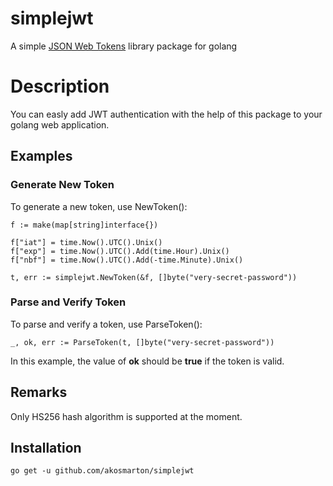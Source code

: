 # simplejwt
A simple [JSON Web Tokens](https://jwt.io/) library package for golang

# Description
You can easly add JWT authentication with the help of this package to your golang web application.

## Examples
### Generate New Token
To generate a new token, use NewToken():
```
f := make(map[string]interface{})

f["iat"] = time.Now().UTC().Unix()
f["exp"] = time.Now().UTC().Add(time.Hour).Unix()
f["nbf"] = time.Now().UTC().Add(-time.Minute).Unix()

t, err := simplejwt.NewToken(&f, []byte("very-secret-password"))
```
### Parse and Verify Token
To parse and verify a token, use ParseToken():
```
_, ok, err := ParseToken(t, []byte("very-secret-password"))
```
In this example, the value of **ok** should be **true** if the token is valid.
## Remarks
Only HS256 hash algorithm is supported at the moment.

## Installation
```
go get -u github.com/akosmarton/simplejwt
```
